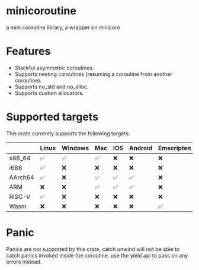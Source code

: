 # minicoroutine
a mini coroutine library, a wrapper on minicoro

# Features
- Stackful asymmetric coroutines.
- Supports nesting coroutines (resuming a coroutine from another coroutine).
- Supports no_std and no_alloc.
- Supports custom allocators.

# Supported targets
This crate currently supports the following targets:

|         | Linux | Windows | Mac | IOS | Android | Emscripten |
| ------- |-------|---------|-----|-----| ------- | ---------- |
| x86_64  | ✅   | ✅      | ✅ | ❌ |  ❌     |  ❌        |
| i686    | ✅   | ❌      | ❌ | ❌ |  ❌     |  ❌        |
| AArch64 | ✅   | ❌      | ✅ | ✅ |  ✅     |  ❌        |
| ARM     | ❌   | ❌      | ✅ | ✅ |  ✅     |  ❌        |
| RISC-V  | ✅   | ❌      | ❌ | ❌ |  ❌     |  ❌        |
| Wasm    | ❌   | ❌      | ❌ | ❌ |  ❌     |  ✅        |

# Panic
Panics are not supported by this crate, catch unwind will not be able to catch panics invoked inside the coroutine.
use the yield api to pass on any errors instead.